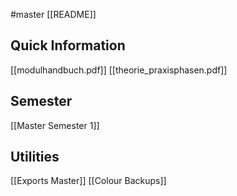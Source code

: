 #master
[[README]]

## Quick Information
[[modulhandbuch.pdf]]
[[theorie_praxisphasen.pdf]]

## Semester
[[Master Semester 1]]

## Utilities
[[Exports Master]]
[[Colour Backups]]